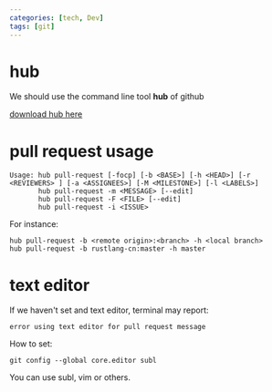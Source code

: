 ```yaml
---
categories: [tech, Dev]
tags: [git]
---
```


# hub

We should use the command line tool **hub** of github

[download hub here](https://github.com/github/hub/releases)

# pull request usage

```
Usage: hub pull-request [-focp] [-b <BASE>] [-h <HEAD>] [-r <REVIEWERS> ] [-a <ASSIGNEES>] [-M <MILESTONE>] [-l <LABELS>]
       hub pull-request -m <MESSAGE> [--edit]
       hub pull-request -F <FILE> [--edit]
       hub pull-request -i <ISSUE>
```
For instance:
```
hub pull-request -b <remote origin>:<branch> -h <local branch>
hub pull-request -b rustlang-cn:master -h master
```

# text editor

If we haven't set and text editor, terminal may report:
```
error using text editor for pull request message
```
How to set:
```shell
git config --global core.editor subl
```
You can use subl, vim or others.
